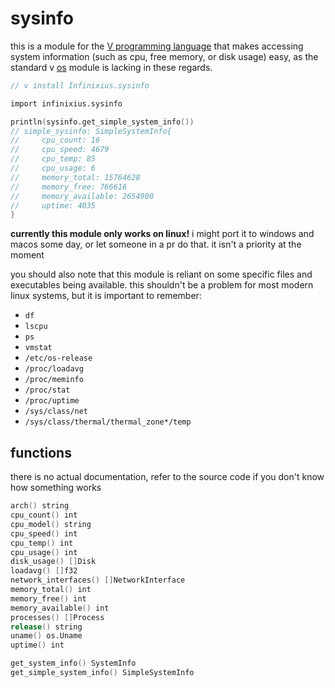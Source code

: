 # sysinfo

this is a module for the [V programming language](https://vlang.io/) that makes accessing system information (such as cpu, free memory, or disk usage) easy, as the standard v [os](https://modules.vlang.io/os.html) module is lacking in these regards.

```v
// v install Infinixius.sysinfo

import infinixius.sysinfo

println(sysinfo.get_simple_system_info())
// simple_sysinfo: SimpleSystemInfo{
//     cpu_count: 16
//     cpu_speed: 4679
//     cpu_temp: 85
//     cpu_usage: 6
//     memory_total: 15764628
//     memory_free: 766616
//     memory_available: 2654900
//     uptime: 4035
}
```

**currently this module only works on linux!** i might port it to windows and macos some day, or let someone in a pr do that. it isn't a priority at the moment

you should also note that this module is reliant on some specific files and executables being available. this shouldn't be a problem for most modern linux systems, but it is important to remember:
- `df`
- `lscpu`
- `ps`
- `vmstat`
- `/etc/os-release`
- `/proc/loadavg`
- `/proc/meminfo`
- `/proc/stat`
- `/proc/uptime`
- `/sys/class/net`
- `/sys/class/thermal/thermal_zone*/temp`

## functions

there is no actual documentation, refer to the source code if you don't know how something works

```v
arch() string
cpu_count() int
cpu_model() string
cpu_speed() int
cpu_temp() int
cpu_usage() int
disk_usage() []Disk
loadavg() []f32
network_interfaces() []NetworkInterface
memory_total() int
memory_free() int
memory_available() int
processes() []Process
release() string
uname() os.Uname
uptime() int

get_system_info() SystemInfo
get_simple_system_info() SimpleSystemInfo
```
